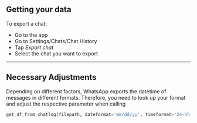 ## Getting your data
To export a chat:
 - Go to the app
 - Go to Settings/Chats/Chat History
 - Tap *Export chat*
 - Select the chat you want to export

---

 ## Necessary Adjustments
 
 Depending on different factors, WhatsApp exports the datetime of messages in different formats. Therefore, you need to look up your format and adjust the respective parameter when calling
 ```python
get_df_from_chatlog(filepath, dateformat='mm/dd/yy', timeformat='24-hh:mm')
```
